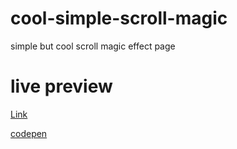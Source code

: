 # cool-simple-scroll-magic
simple but cool scroll magic effect page
# live preview
[Link](https://big-yoshi.github.io/cool-simple-scroll-magic/)

[codepen](https://codepen.io/fugi/full/pogBzBJ)
